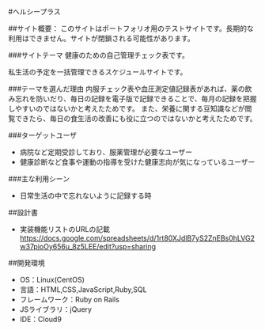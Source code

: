 

#ヘルシープラス

 ##サイト概要：
  このサイトはポートフォリオ用のテストサイトです。長期的な利用はできません。サイトが閉鎖される可能性があります。

 ###サイトテーマ
   健康のための自己管理チェック表です。

   私生活の予定を一括管理できるスケジュールサイトです。



 ###テーマを選んだ理由
  内服チェック表や血圧測定値記録表があれば、薬の飲み忘れを防いだり、毎日の記録を電子版で記録できることで、毎月の記録を把握しやすいのではないかと考えたためです。
   また、栄養に関する豆知識などが閲覧できたら、毎日の食生活の改善にも役に立つのではないかと考えたためです。



 ###ターゲットユーザ
- 病院など定期受診しており、服薬管理が必要なユーザー
- 健康診断など食事や運動の指導を受けた健康志向が気になっているユーザー


 ###主な利用シーン
- 日常生活の中で忘れないように記録する時


 ##設計書
- 	実装機能リストのURLの記載 https://docs.google.com/spreadsheets/d/1rt80XJdlB7yS2ZnEBs0hLVG2w37pioOy656u_8z5LEE/edit?usp=sharing


 ##開発環境
- OS：Linux(CentOS)
- 言語：HTML,CSS,JavaScript,Ruby,SQL
- フレームワーク：Ruby on Rails
- JSライブラリ：jQuery
- IDE：Cloud9



